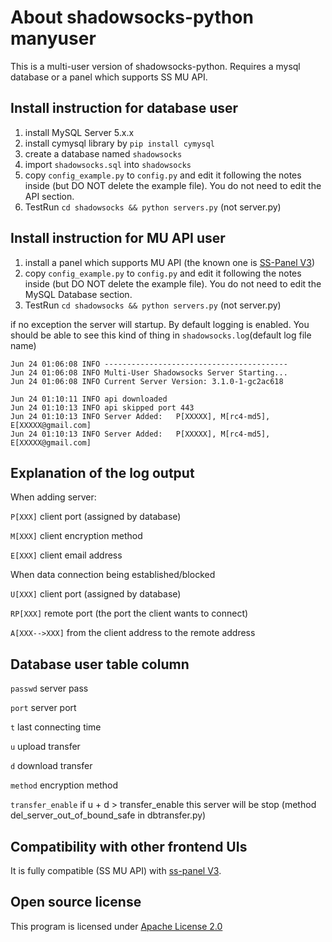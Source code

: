 About shadowsocks-python manyuser
=================================
This is a multi-user version of shadowsocks-python. Requires a mysql database or a panel which supports SS MU API.

Install instruction for database user
-------------------------------------
1. install MySQL Server 5.x.x
2. install cymysql library by `pip install cymysql`
3. create a database named `shadowsocks`
4. import `shadowsocks.sql` into `shadowsocks`
5. copy `config_example.py` to `config.py` and edit it following the notes inside (but DO NOT delete the example file). You do not need to edit the API section.
6. TestRun `cd shadowsocks && python servers.py` (not server.py)

Install instruction for MU API user
-----------------------------------
1. install a panel which supports MU API (the known one is [SS-Panel V3](https://github.com/orvice/ss-panel))
2. copy `config_example.py` to `config.py` and edit it following the notes inside (but DO NOT delete the example file). You do not need to edit the MySQL Database section.
3. TestRun `cd shadowsocks && python servers.py` (not server.py)


if no exception the server will startup. By default logging is enabled.
You should be able to see this kind of thing in `shadowsocks.log`(default log file name)
```
Jun 24 01:06:08 INFO -----------------------------------------
Jun 24 01:06:08 INFO Multi-User Shadowsocks Server Starting...
Jun 24 01:06:08 INFO Current Server Version: 3.1.0-1-gc2ac618

Jun 24 01:10:11 INFO api downloaded
Jun 24 01:10:13 INFO api skipped port 443
Jun 24 01:10:13 INFO Server Added:   P[XXXXX], M[rc4-md5], E[XXXXX@gmail.com]
Jun 24 01:10:13 INFO Server Added:   P[XXXXX], M[rc4-md5], E[XXXXX@gmail.com]
```

Explanation of the log output
-----------------------------
When adding server:

`P[XXX]` client port (assigned by database)

`M[XXX]` client encryption method

`E[XXX]` client email address

When data connection being established/blocked

`U[XXX]` client port (assigned by database)

`RP[XXX]` remote port (the port the client wants to connect)

`A[XXX-->XXX]` from the client address to the remote address

Database user table column
--------------------------
`passwd` server pass

`port` server port

`t` last connecting time

`u` upload transfer

`d` download transfer

`method` encryption method

`transfer_enable` if u + d > transfer_enable this server will be stop (method del_server_out_of_bound_safe in dbtransfer.py)

Compatibility with other frontend UIs
-------------------------------------
It is fully compatible (SS MU API) with [ss-panel V3](https://github.com/orvice/ss-panel).

Open source license
-------------------
This program is licensed under [Apache License 2.0](http://www.apache.org/licenses/LICENSE-2.0)
